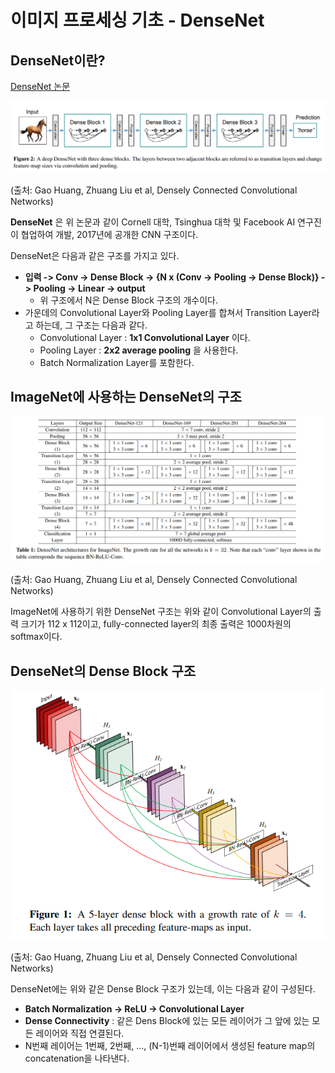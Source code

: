 # 이미지 프로세싱 기초 - DenseNet

## DenseNet이란?

[DenseNet 논문](https://arxiv.org/pdf/1608.06993.pdf)

![DenseNet의 구조](./images/DenseNet_1.PNG)

(출처: Gao Huang, Zhuang Liu et al, Densely Connected Convolutional Networks)

**DenseNet** 은 위 논문과 같이 Cornell 대학, Tsinghua 대학 및 Facebook AI 연구진이 협업하여 개발, 2017년에 공개한 CNN 구조이다.

DenseNet은 다음과 같은 구조를 가지고 있다.
* **입력 -> Conv -> Dense Block -> {N x (Conv -> Pooling -> Dense Block)} -> Pooling -> Linear -> output**
  * 위 구조에서 N은 Dense Block 구조의 개수이다.
* 가운데의 Convolutional Layer와 Pooling Layer를 합쳐서 Transition Layer라고 하는데, 그 구조는 다음과 같다.
  * Convolutional Layer : **1x1 Convolutional Layer** 이다.
  * Pooling Layer : **2x2 average pooling** 을 사용한다.
  * Batch Normalization Layer를 포함한다.

## ImageNet에 사용하는 DenseNet의 구조

![ImageNet용 DenseNet의 구조](./images/DenseNet_3.PNG)

(출처: Gao Huang, Zhuang Liu et al, Densely Connected Convolutional Networks)

ImageNet에 사용하기 위한 DenseNet 구조는 위와 같이 Convolutional Layer의 출력 크기가 112 x 112이고, fully-connected layer의 최종 출력은 1000차원의 softmax이다.

## DenseNet의 Dense Block 구조

![Dense Block 구조](./images/DenseNet_2.PNG)

(출처: Gao Huang, Zhuang Liu et al, Densely Connected Convolutional Networks)

DenseNet에는 위와 같은 Dense Block 구조가 있는데, 이는 다음과 같이 구성된다.
* **Batch Normalization -> ReLU -> Convolutional Layer**
* **Dense Connectivity** : 같은 Dens Block에 있는 모든 레이어가 그 앞에 있는 모든 레이어와 직접 연결된다.
* N번째 레이어는 1번째, 2번째, ..., (N-1)번째 레이어에서 생성된 feature map의 concatenation을 나타낸다.